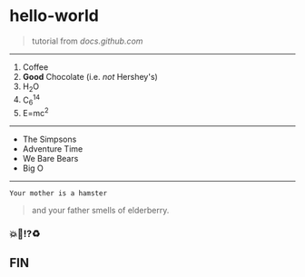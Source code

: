 # hello-world
> tutorial from *docs.github.com*
---

1. Coffee
2. **Good** Chocolate (i.e. *not* Hershey's)
3. H<sub>2</sub>O
4. C<sub>6</sub><sup>14</sup>
5. E=mc<sup>2</sup>

---

* The Simpsons
* Adventure Time
* We Bare Bears
* Big O

---

`Your mother is a hamster`
> and your father smells of elderberry.

### 💥💯⁉♻

## FIN
